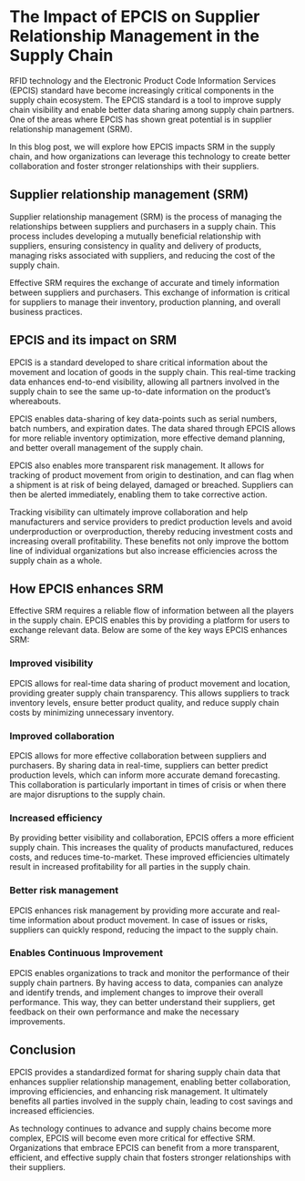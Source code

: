 # The Impact of EPCIS on Supplier Relationship Management in the Supply Chain

RFID technology and the Electronic Product Code Information Services (EPCIS) standard have become increasingly critical components in the supply chain ecosystem. The EPCIS standard is a tool to improve supply chain visibility and enable better data sharing among supply chain partners. One of the areas where EPCIS has shown great potential is in supplier relationship management (SRM).

In this blog post, we will explore how EPCIS impacts SRM in the supply chain, and how organizations can leverage this technology to create better collaboration and foster stronger relationships with their suppliers. 

## Supplier relationship management (SRM)

Supplier relationship management (SRM) is the process of managing the relationships between suppliers and purchasers in a supply chain. This process includes developing a mutually beneficial relationship with suppliers, ensuring consistency in quality and delivery of products, managing risks associated with suppliers, and reducing the cost of the supply chain. 

Effective SRM requires the exchange of accurate and timely information between suppliers and purchasers. This exchange of information is critical for suppliers to manage their inventory, production planning, and overall business practices. 

## EPCIS and its impact on SRM

EPCIS is a standard developed to share critical information about the movement and location of goods in the supply chain. This real-time tracking data enhances end-to-end visibility, allowing all partners involved in the supply chain to see the same up-to-date information on the product’s whereabouts.

EPCIS enables data-sharing of key data-points such as serial numbers, batch numbers, and expiration dates. The data shared through EPCIS allows for more reliable inventory optimization, more effective demand planning, and better overall management of the supply chain.

EPCIS also enables more transparent risk management. It allows for tracking of product movement from origin to destination, and can flag when a shipment is at risk of being delayed, damaged or breached. Suppliers can then be alerted immediately, enabling them to take corrective action.

Tracking visibility can ultimately improve collaboration and help manufacturers and service providers to predict production levels and avoid underproduction or overproduction, thereby reducing investment costs and increasing overall profitability. These benefits not only improve the bottom line of individual organizations but also increase efficiencies across the supply chain as a whole.

## How EPCIS enhances SRM

Effective SRM requires a reliable flow of information between all the players in the supply chain. EPCIS enables this by providing a platform for users to exchange relevant data. Below are some of the key ways EPCIS enhances SRM:

### Improved visibility
EPCIS allows for real-time data sharing of product movement and location, providing greater supply chain transparency. This allows suppliers to track inventory levels, ensure better product quality, and reduce supply chain costs by minimizing unnecessary inventory.

### Improved collaboration
EPCIS allows for more effective collaboration between suppliers and purchasers. By sharing data in real-time, suppliers can better predict production levels, which can inform more accurate demand forecasting. This collaboration is particularly important in times of crisis or when there are major disruptions to the supply chain.

### Increased efficiency
By providing better visibility and collaboration, EPCIS offers a more efficient supply chain. This increases the quality of products manufactured, reduces costs, and reduces time-to-market. These improved efficiencies ultimately result in increased profitability for all parties in the supply chain.

### Better risk management
EPCIS enhances risk management by providing more accurate and real-time information about product movement. In case of issues or risks, suppliers can quickly respond, reducing the impact to the supply chain.

### Enables Continuous Improvement
EPCIS enables organizations to track and monitor the performance of their supply chain partners. By having access to data, companies can analyze and identify trends, and implement changes to improve their overall performance. This way, they can better understand their suppliers, get feedback on their own performance and make the necessary improvements.

## Conclusion

EPCIS provides a standardized format for sharing supply chain data that enhances supplier relationship management, enabling better collaboration, improving efficiencies, and enhancing risk management. It ultimately benefits all parties involved in the supply chain, leading to cost savings and increased efficiencies.

As technology continues to advance and supply chains become more complex, EPCIS will become even more critical for effective SRM. Organizations that embrace EPCIS can benefit from a more transparent, efficient, and effective supply chain that fosters stronger relationships with their suppliers.
